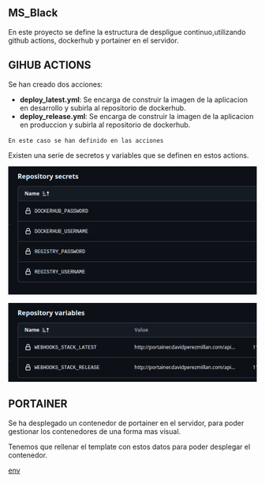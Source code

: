 ## MS_Black

En este proyecto se define la estructura de despligue continuo,utilizando github actions, dockerhub y portainer en el servidor.

## GIHUB ACTIONS
Se han creado dos acciones:
- **deploy_latest.yml**: Se encarga de construir la imagen de la aplicacion en desarrollo y subirla al repositorio de dockerhub.
- **deploy_release.yml**: Se encarga de construir la imagen de la aplicacion en produccion y subirla al repositorio de dockerhub.

 `En este caso se han definido en las acciones`

Existen una serie de secretos y variables que se definen en estos actions.

![secrets.png](img/secrets.png)

![variables.png](img/variables.png)

## PORTAINER
Se ha desplegado un contenedor de portainer en el servidor, para poder gestionar los contenedores de una forma mas visual.

Tenemos que rellenar el template con estos datos para poder desplegar el contenedor.

[env](env)





